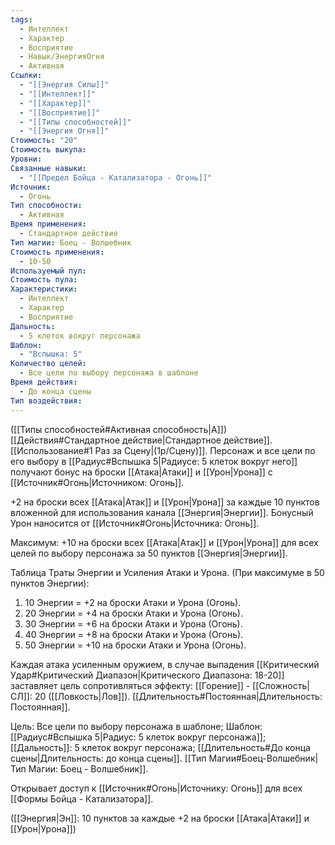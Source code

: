 ```yaml
---
tags:
  - Интеллект
  - Характер
  - Восприятие
  - Навык/ЭнергияОгня
  - Активная
Ссылки:
  - "[[Энергия Силы]]"
  - "[[Интеллект]]"
  - "[[Характер]]"
  - "[[Восприятие]]"
  - "[[Типы способностей]]"
  - "[[Энергия Огня]]"
Стоимость: "20"
Стоимость выкупа: 
Уровни: 
Связанные навыки:
  - "[[Предел Бойца - Катализатора - Огонь]]"
Источник:
  - Огонь
Тип способности:
  - Активная
Время применения:
  - Стандартное действие
Тип магии: Боец - Волшебник
Стоимость применения:
  - 10-50
Используемый пул: 
Стоимость пула: 
Характеристики:
  - Интеллект
  - Характер
  - Восприятие
Дальность:
  - 5 клеток вокруг персонажа
Шаблон:
  - "Вспышка: 5"
Количество целей:
  - Все цели по выбору персонажа в шаблоне
Время действия:
  - До конца сцены
Тип воздействия:
---
```

([[Типы способностей#Активная способность|А]]) [[Действия#Стандартное действие|Стандартное действие]]. [[Использование#1 Раз за Сцену|(1р/Сцену)]]. Персонаж и все цели по его выбору в [[Радиус#Вспышка 5|Радиусе: 5 клеток вокруг него]] получают бонус на броски [[Атака|Атаки]] и [[Урон|Урона]] с [[Источник#Огонь|Источником: Огонь]].

+2 на броски всех [[Атака|Атак]] и [[Урон|Урона]] за каждые 10 пунктов вложенной для использования канала [[Энергия|Энергии]]. Бонусный Урон наносится от [[Источник#Огонь|Источника: Огонь]].
 

Максимум: +10 на броски всех [[Атака|Атак]] и [[Урон|Урона]] для всех целей по выбору персонажа за 50 пунктов [[Энергия|Энергии]].

Таблица Траты Энергии и Усиления Атаки и Урона.
(При максимуме в 50 пунктов Энергии):

1. 10 Энергии = +2 на броски Атаки и Урона (Огонь).
2. 20 Энергии = +4 на броски Атаки и Урона (Огонь).
3. 30 Энергии = +6 на броски Атаки и Урона (Огонь). 
4. 40 Энергии = +8 на броски Атаки и Урона (Огонь). 
5. 50 Энергии = +10 на броски Атаки и Урона (Огонь). 

Каждая атака усиленным оружием, в случае выпадения [[Критический Удар#Критический Диапазон|Критического Диапазона: 18-20]] заставляет цель сопротивляться эффекту: [[Горение]] - [[Сложность|СЛ]]: 20 ([[Ловкость|Лов]]). [[Длительность#Постоянная|Длительность: Постоянная]]. 

Цель: Все цели по выбору персонажа в шаблоне; Шаблон: [[Радиус#Вспышка 5|Радиус: 5 клеток вокруг персонажа]]; [[Дальность]]: 5 клеток вокруг персонажа; [[Длительность#До конца сцены|Длительность: до конца сцены]]. [[Тип Магии#Боец-Волшебник|Тип Магии: Боец - Волшебник]].

Открывает доступ к [[Источник#Огонь|Источнику: Огонь]] для всех [[Формы Бойца - Катализатора]]. 

([[Энергия|Эн]]: 10 пунктов за каждые +2 на броски [[Атака|Атаки]] и [[Урон|Урона]])